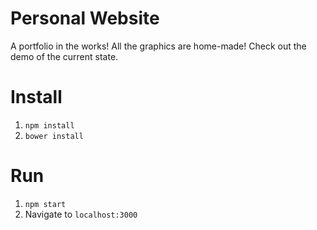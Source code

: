 # Personal Website

A portfolio in the works! All the graphics are home-made! Check out the demo of the current state.


# Install

1. `npm install`
2. `bower install`

# Run

1. `npm start`
2. Navigate to `localhost:3000` 
